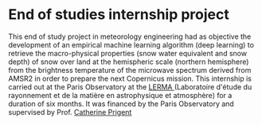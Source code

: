 # End of studies internship project

This end of study project in meteorology engineering had as objective the development of an empirical machine learning algorithm (deep learning) to retrieve the macro-physical properties (snow water equivalent and snow depth) of snow over land at the hemispheric scale (northern hemisphere) from the brightness temperature of the microwave spectrum derived from AMSR2 in order to prepare the next Copernicus mission. This internship is carried out at the Paris Observatory at the <A href="https://www.observatoiredeparis.psl.eu/lerma.html?lang=fr"> LERMA </a>  (Laboratoire d'étude du rayonnement et de la matière en astrophysique et atmosphère) for a duration of six months. It was financed by the Paris Observatory and supervised by Prof. <a href="https://www.researchgate.net/profile/Catherine-Prigent"> Catherine Prigent</a>  


